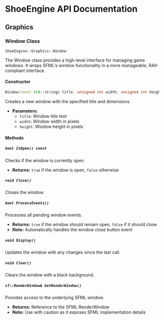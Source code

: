 # ShoeEngine API Documentation

## Graphics

### Window Class
`ShoeEngine::Graphics::Window`

The Window class provides a high-level interface for managing game windows. It wraps SFML's window functionality in a more manageable, RAII-compliant interface.

#### Constructor
```cpp
Window(const std::string& title, unsigned int width, unsigned int height)
```
Creates a new window with the specified title and dimensions.
- **Parameters:**
  - `title`: Window title text
  - `width`: Window width in pixels
  - `height`: Window height in pixels

#### Methods

##### `bool IsOpen() const`
Checks if the window is currently open.
- **Returns:** `true` if the window is open, `false` otherwise

##### `void Close()`
Closes the window.

##### `bool ProcessEvents()`
Processes all pending window events.
- **Returns:** `true` if the window should remain open, `false` if it should close
- **Note:** Automatically handles the window close button event

##### `void Display()`
Updates the window with any changes since the last call.

##### `void Clear()`
Clears the window with a black background.

##### `sf::RenderWindow& GetRenderWindow()`
Provides access to the underlying SFML window.
- **Returns:** Reference to the SFML RenderWindow
- **Note:** Use with caution as it exposes SFML implementation details
